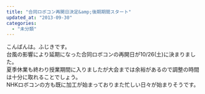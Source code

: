 ```yaml
---
title: "合同ロボコン再開日決定&amp;後期期間スタート"
updated_at: "2013-09-30"
categories: 
  - "未分類"
---
```


こんばんは。ふじきです。  
台風の影響により延期になった合同ロボコンの再開日が10/26(土)に決まりました。  
夏季休業も終わり授業期間に入りましたが大会までは余裕があるので調整の時間は十分に取れることでしょう。  
NHKロボコンの方も既に加工が始まっておりまた忙しい日々が始まりそうです。
